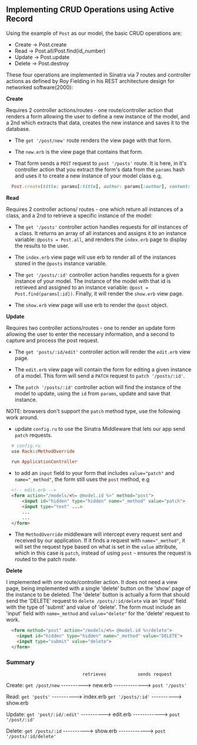 ## Implementing CRUD Operations using Active Record

Using the example of `Post` as our model, the basic CRUD operations are:

  * Create -> Post.create
  * Read -> Post.all/Post.find(id_number)
  * Update -> Post.update
  * Delete -> Post.destroy

These  four operations are implemented in Sinatra via 7 routes and controller actions as defined by Roy Fielding in his REST architecture design for networked software(2000):

**Create**

Requires 2 controller actions/routes - one route/controller action that renders a form allowing the user to define a new instance of the model, and a 2nd which extracts that data, creates the new instance and saves it to the database.

  * The `get '/post/new'` route renders the view page with that form.

  * The `new.erb` is the view page that contains that form.

  * That form sends a `POST` request to `post '/posts'` route. It is here, in it's controller action that you extract the form's data from the `params` hash and uses it to create a new instance of your model class e.g,

  ```ruby
    Post.create(title: params[:title], author: params[:author], content: params[:content])
  ```

**Read**

Requires 2 controller actions/ routes - one which return all instances of a class, and a 2nd to retrieve a specific instance of the model:

  * The `get '/posts'` controller action handles requests for *all* instances of a class. It returns an array of all instances and assigns it to an instance variable: `@posts = Post.all`, and renders the `index.erb` page to display the results to the user.

  * The `index.erb` view page will use erb to render all of the instances stored in the `@posts` instance variable.

  * The `get '/posts/:id'` controller action handles requests for a given instance of your model. The instance of the model with that id is retrieved and assigned to an instance variable: `@post = Post.find(params[:id])`. Finally, it will render the `show.erb` view page.

  * The `show.erb` view page will use erb to render the `@post` object.

**Update**

Requires two controller actions/routes - one to render an update form allowing the user to enter the necessary information, and a second to capture and process the post request.

  * The `get 'posts/:id/edit'` controller action will render the `edit.erb` view page.

  * The `edit.erb` view page will contain the form for editing a given instance of a model. This form will send a `PATCH` request to `patch '/posts/:id'`.

  * The `patch '/posts/:id'` controller action will find the instance of the model to update, using the `id` from `params`, update and save that instance.

NOTE: browsers don't support the `patch` method type, use the following work around.

  * update `config.ru` to use the Sinatra Middleware that lets our app send `patch` requests.

  ```ruby
    # config.ru
    use Rack::MethodOverride

    run ApplicationController
  ```

  * to add an `input` field to your form that includes `value="patch"` and `name="_method"`, the form still uses the `post` method, e.g

  ```html
    <!-- edit.erb -->
    <form action="/models/<%= @model.id %>" method="post">
        <input id="hidden" type="hidden" name="_method" value="patch">
        <input type="text" ...>
        ...
        ...
    </form>  
  ```

  * The `MethodOverride` middleware will intercept every request sent and received by our application. If it finds a request with `name="_method"`, it will set the request type based on what is set in the `value` attribute, which in this case is `patch`, instead of using `post` - ensures the request is routed to the patch route.


**Delete**

I implemented with one route/controller action. It does not need a view page, being implemented with a single 'delete' button on the 'show' page of the instance to be deleted. The 'delete' button is actually a form that should send the 'DELETE' request to `delete /posts/:id/delete` via an 'input' field with the type of 'submit' and value of 'delete'. The form must include an 'input' field with `name=_method` and `value="delete"` for the 'delete' request to work.

```html
  <form method="post" action="/models/<%= @model.id %>/delete">
    <input id="hidden" type="hidden" name="_method" value="DELETE">
    <input type="submit" value="delete">
  </form>
```

### Summary
                                 retrieves            sends request
Create: `get /post/new`         ----------> new.erb   -------------> `post '/posts'`

Read:   `get 'posts'`           ----------> index.erb
        `get '/posts/:id'`      ----------> show.erb

Update: `get 'post/:id/:edit'`  ----------> edit.erb  ------------> `post '/post/:id'`

Delete: `get /posts/:id`        ----------> show.erb  ------------> `post '/posts/:id/delete'`
